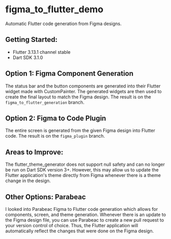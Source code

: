 # figma_to_flutter_demo

Automatic Flutter code generation from Figma designs.

## Getting Started:
- Flutter 3.13.1 channel stable
- Dart SDK 3.1.0

## Option 1: Figma Component Generation
The status bar and the button components are generated into their Flutter widget made with CustomPainter. The generated widgets are then used to create the final layout to match the Figma design. The result is on the `figma_to_flutter_generation` branch.

## Option 2: Figma to Code Plugin
The entire screen is generated from the given Figma design into Flutter code. The result is on the `figma_plugin` branch.

## Areas to Improve:
The flutter_theme_generator does not support null safety and can no longer be run on Dart SDK version 3+. However, this may allow us to update the Flutter application's theme directly from Figma whenever there is a theme change in the design.

## Other Options: Parabeac
I looked into Parabeac Figma to Flutter code generation which allows for components, screen, and theme generation. Whenever there is an update to the Figma design file, you can use Parabeac to create a new pull request to your version control of choice. Thus, the Flutter application will automatically reflect the changes that were done on the Figma design.
